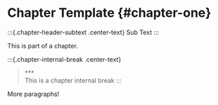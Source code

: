 
# Chapter Template {#chapter-one}

:::{.chapter-header-subtext .center-text}
Sub Text
:::

This is part of a chapter.

:::{.chapter-internal-break .center-text}
>\***\
This is a chapter internal break
:::

More paragraphs!

